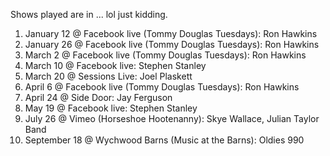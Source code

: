 Shows played are in ... lol just kidding. 

1. January 12 @ Facebook live (Tommy Douglas Tuesdays): Ron Hawkins
1. January 26 @ Facebook live (Tommy Douglas Tuesdays): Ron Hawkins
1. March 2 @ Facebook live (Tommy Douglas Tuesdays): Ron Hawkins
1. March 10 @ Facebook live: Stephen Stanley
1. March 20 @ Sessions Live: Joel Plaskett
1. April 6 @ Facebook live (Tommy Douglas Tuesdays): Ron Hawkins
1. April 24 @ Side Door: Jay Ferguson
1. May 19 @ Facebook live: Stephen Stanley
1. July 26 @ Vimeo (Horseshoe Hootenanny): Skye Wallace, Julian Taylor Band
1. September 18 @ Wychwood Barns (Music at the Barns): Oldies 990
